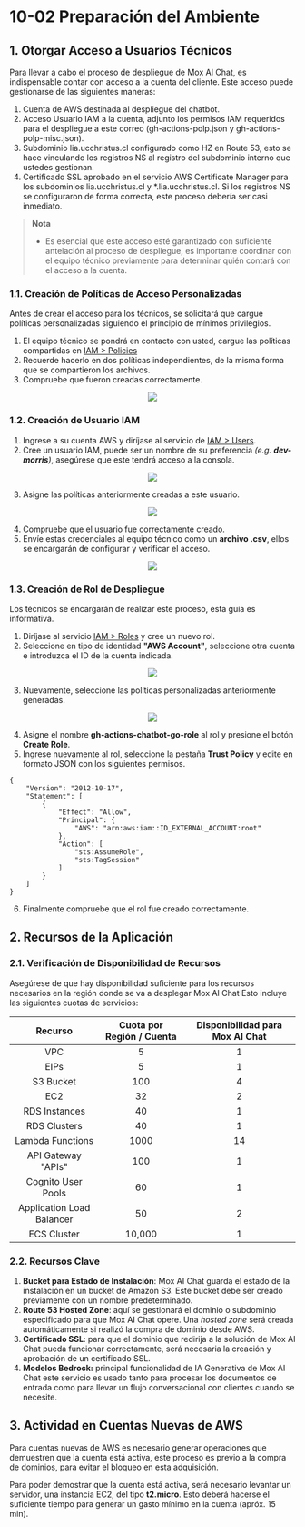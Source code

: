 # 10-02 Preparación del Ambiente
## 1. Otorgar Acceso a Usuarios Técnicos
Para llevar a cabo el proceso de despliegue de Mox AI Chat, es indispensable contar con acceso a la cuenta del cliente. Este acceso puede gestionarse de las siguientes maneras:
1. Cuenta de AWS destinada al despliegue del chatbot.
2. Acceso Usuario IAM a la cuenta, adjunto los permisos IAM requeridos para el despliegue a este correo (gh-actions-polp.json y gh-actions-polp-misc.json).
3. Subdominio lia.ucchristus.cl configurado como HZ en Route 53, esto se hace vinculando los registros NS al registro del subdominio interno que ustedes gestionan.
4. Certificado SSL aprobado en el servicio AWS Certificate Manager para los subdominios lia.ucchristus.cl y *.lia.ucchristus.cl. Si los registros NS se configuraron de forma correcta, este proceso debería ser casi inmediato.

> **Nota**  
> - Es esencial que este acceso esté garantizado con suficiente antelación al proceso de despliegue, es importante coordinar con el equipo técnico previamente para determinar quién contará con el acceso a la cuenta.

### 1.1. Creación de Políticas de Acceso Personalizadas
Antes de crear el acceso para los técnicos, se solicitará que cargue políticas personalizadas siguiendo el principio de mínimos privilegios.
1. El equipo técnico se pondrá en contacto con usted, cargue las políticas compartidas en [IAM > Policies](https://us-east-1.console.aws.amazon.com/iam/home?region=us-east-1#/policies)
2. Recuerde hacerlo en dos políticas independientes, de la misma forma que se compartieron los archivos.
3. Compruebe que fueron creadas correctamente.
<p align="center">
  <img src="../assets/10-02_1.png" />
</p>

### 1.2. Creación de Usuario IAM
1. Ingrese a su cuenta AWS y diríjase al servicio de [IAM > Users](https://us-east-1.console.aws.amazon.com/iam/home?region=us-east-1#/users).
2. Cree un usuario IAM, puede ser un nombre de su preferencia *(e.g. **dev-morris**)*, asegúrese que este tendrá acceso a la consola.
<p align="center">
  <img src="../assets/10-02_2.png" />
</p>

3. Asigne las políticas anteriormente creadas a este usuario.
<p align="center">
  <img src="../assets/10-02_3.png" />
</p>

4. Compruebe que el usuario fue correctamente creado.
5. Envíe estas credenciales al equipo técnico como un **archivo .csv**, ellos se encargarán de configurar y verificar el acceso.
<p align="center">
  <img src="../assets/10-02_4.png" />
</p>

### 1.3. Creación de Rol de Despliegue
Los técnicos se encargarán de realizar este proceso, esta guía es informativa.
1. Diríjase al servicio [IAM > Roles](https://us-east-1.console.aws.amazon.com/iam/home?region=us-east-1#/roles) y cree un nuevo rol.
2. Seleccione en tipo de identidad **"AWS Account"**, seleccione otra cuenta e introduzca el ID de la cuenta indicada.
<p align="center">
  <img src="../assets/10-02_5.png" />
</p>

3. Nuevamente, seleccione las políticas personalizadas anteriormente generadas.
<p align="center">
  <img src="../assets/10-02_6.png" />
</p>

4. Asigne el nombre **gh-actions-chatbot-go-role** al rol y presione el botón **Create Role**.
5. Ingrese nuevamente al rol, seleccione la pestaña **Trust Policy** y edite en formato JSON con los siguientes permisos.
```
{
	"Version": "2012-10-17",
	"Statement": [
		{
			"Effect": "Allow",
			"Principal": {
				"AWS": "arn:aws:iam::ID_EXTERNAL_ACCOUNT:root"
			},
			"Action": [
				"sts:AssumeRole",
				"sts:TagSession"
			]
		}
	]
}
```
6. Finalmente compruebe que el rol fue creado correctamente.

## 2. Recursos de la Aplicación
### 2.1. Verificación de Disponibilidad de Recursos
Asegúrese de que hay disponibilidad suficiente para los recursos necesarios en la región donde se va a desplegar Mox AI Chat Esto incluye las siguientes cuotas de servicios:

|          Recurso          | Cuota por Región / Cuenta | Disponibilidad para Mox AI Chat |
| :-----------------------: | :-----------------------: | :-----------------------------: |
|            VPC            |             5             |                1                |
|           EIPs            |             5             |                1                |
|         S3 Bucket         |            100            |                4                |
|            EC2            |            32             |                2                |
|       RDS Instances       |            40             |                1                |
|       RDS Clusters        |            40             |                1                |
|     Lambda Functions      |           1000            |               14                |
|    API Gateway "APIs"     |            100            |                1                |
|    Cognito User Pools     |            60             |                1                |
| Application Load Balancer |            50             |                2                |
|        ECS Cluster        |          10,000           |                1                |

### 2.2. Recursos Clave
1. **Bucket para Estado de Instalación**: Mox AI Chat guarda el estado de la instalación en un bucket de Amazon S3. Este bucket debe ser creado previamente con un nombre predeterminado.
2. **Route 53 Hosted Zone**: aquí se gestionará el dominio o subdominio especificado para que Mox AI Chat opere. Una *hosted zone* será creada automáticamente si realizó la compra de dominio desde AWS.
3. **Certificado SSL**: para que el dominio que redirija a la solución de Mox AI Chat pueda funcionar correctamente, será necesaria la creación y aprobación de un certificado SSL.
4. **Modelos Bedrock:** principal funcionalidad de IA Generativa de Mox AI Chat este servicio es usado tanto para procesar los documentos de entrada como para llevar un flujo conversacional con clientes cuando se necesite.

## 3. Actividad en Cuentas Nuevas de AWS
Para cuentas nuevas de AWS es necesario generar operaciones que demuestren que la cuenta está activa, este proceso es previo a la compra de dominios, para evitar el bloqueo en esta adquisición.

Para poder demostrar que la cuenta está activa, será necesario levantar un servidor, una instancia EC2, del tipo **t2.micro**. Esto deberá hacerse el suficiente tiempo para generar un gasto mínimo en la cuenta (apróx. 15 min).
